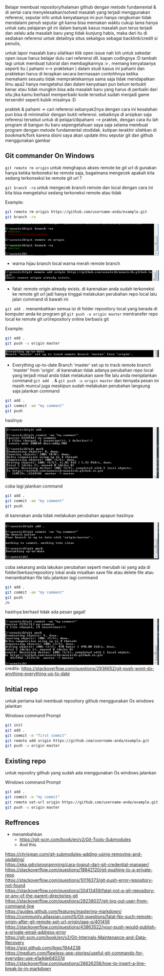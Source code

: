 Belajar membuat repository/halaman github dengan metode fundamental  & di sertai cara menyelesaikan/solved masalah yang terjadi menggunakan referensi, seputar info untuk kenyataanya ini pun hanya rangkuman tidak mendalami penuh seputar git karna bisa memakan waktu cukup lama hanya untuk satu pelajaran git ini dalam banyak kasus masalah pun terus terjadi dan selalu ada masalah baru yang tidak kunjung habis, maka dari itu di sediakan referensi untuk detailnya situs sekaligus sebagai backlink/credit si penulis,

 untuk lapor masalah baru silahkan klik open issue nah loh untuk sekedar open issue harus belajar dulu cari referensi dll. kapan codingnya :D tambah lagi untuk membuat tutorial dan membagikannya :v , memang kenyataanya seperti itu ( pahami <--> praktekan ) dalam studi kasus ini pahami dan praktekan harus di terapkan secara bermasaan contohhnya ketika memahami sesuatu tidak mempraktekannya sama saja tidak mendapatkan ilmu apa2 hanya mengetahui dan dalam kenyataan pun belum terbukti benar atau tidak mungkin bisa ada masalah baru yang harus di perbaiki dari situ jika kamu berhasil memperbaiki kode tersebut sudah menjadi game tersendiri seperti kubik misalnya :D 

 praktek & pahami -> cari referensi sebanyak2nya dengan cara ini kesalahan pun bisa di minimalisir dengan bukti referensi. sebaiknya di arsipkan saja referensi tersebut untuk di pelajari/dipahami --> praktek, dengan cara itu lah program di bangun itu baru sepengetahuan saya saja selama membuat program dengan metode fundamental otodidak. kutipan terakhir silahkan di bookmark/fork karena disini saya akan update ilmu seputar git dan github menggunakan gambar

## Git commander On Windows

`git remote rm origin` untuk menghapus akses remote ke git url di gunakan hanya ketika terkoneksi ke remote saja, bagaimana mengecek apakah kita sedang terkonseksi ke remote git url ?

`git branch -ra` untuk mengecek branch remote dan local dengan cara ini kita bisa mengetahui sedang terkoneksi remote atau tidak

Example:
```bash
git remote rm origin https://github.com/username-anda/example.git
git branch -ra
```

![Image](https://raw.githubusercontent.com/aznoisib/aznoisib.github.io/master/docs/removeremote.PNG)

* warna hijau branch local warna merah remote branch

![Image](https://raw.githubusercontent.com/aznoisib/aznoisib.github.io/master/docs/existingremote.PNG)

* fatal: remote origin already exists. di karenakan anda sudah terkoneksi ke remote git url jadi hanya tinggal melakukan perubahan repo local lalu jalan command di bawah ini

`git add .` menambahkan semua isi di folder repository local yang berada di komputer anda ke program git 
`git push -u origin master` mentransfer repo local ke remote git url/repository online berbasis git

Example:
```bash
git add .
git push -u origin master
```




![Image](https://raw.githubusercontent.com/aznoisib/aznoisib.github.io/master/docs/nochange.PNG)

* Everything up-to-date
Branch 'master' set up to track remote branch 'master' from 'origin'.
di karenakan tidak adanya perubahan repo local yang terjadi misal anda tidak melakukan save file lalu anda menjalankan command `git add .` & `git push -u origin master`  dan ternyata pesan ini masih muncul juga meskipun sudah melakukan perubahan langsung saja jalankan command

```bash
git add .
git commit -am "my comment"
git push
```

hasilnya:

![Image](https://raw.githubusercontent.com/aznoisib/aznoisib.github.io/master/docs/adds.PNG)

coba lagi jalankan command 

```bash
git add .
git commit -am "my comment"
git push
```

di karenakan anda tidak melakukan perubahan apapun hasilnya:

![Image](https://raw.githubusercontent.com/aznoisib/aznoisib.github.io/master/docs/addr.PNG)

coba sekarang anda lakukan perubahan seperti merubah isi yang ada di folder/berkas/repository lokal anda
misalkan save file atau delete file atau menambahkan file lalu jalankan lagi command


```bash
git add .
git commit -am "my comment"
git push
/n
```

hasilnya berhasil tidak ada pesan gagal!

![Image](https://raw.githubusercontent.com/aznoisib/aznoisib.github.io/master/docs/addsc.PNG)  
credits: https://stackoverflow.com/questions/2936652/git-push-wont-do-anything-everything-up-to-date


## Initial repo

untuk pertama kali membuat repository github menggunakan Os windows jalankan

Windows command Prompt

```bash
git init 
git add .
git commit -m "first commit" 
git remote add origin https://github.com/username-anda/example.git
git push -u origin master
```

## Existing repo

untuk repositry github yang sudah ada menggunakan Os windows jalankan

Windows command Prompt

```bash
git add .
git commit -m "my commit"
git remote set-url origin https://github.com/username-anda/example.git
git push -u origin master
```

## Reffrences
- menambahkan
  - https://git-scm.com/book/en/v2/Git-Tools-Submodules
  - And this

https://chrisjean.com/git-submodules-adding-using-removing-and-updating/  
https://eka.gdn/programming/cara-logout-dari-git-credential-manager/  
https://stackoverflow.com/questions/18842120/git-pushing-to-a-private-repo  
https://stackoverflow.com/questions/10116373/git-push-error-repository-not-found  
https://stackoverflow.com/questions/20413459/fatal-not-a-git-repository-or-any-of-the-parent-directories-git  
https://stackoverflow.com/questions/28238037/git-log-out-user-from-command-line  
https://guides.github.com/features/mastering-markdown/  
https://community.atlassian.com/t5/Git-questions/fatal-No-such-remote-origin-after-git-remote-set-url-origin/qaq-p/401456  
https://stackoverflow.com/questions/43863522/your-push-would-publish-a-private-email-address-error  
https://git-scm.com/book/en/v2/Git-Internals-Maintenance-and-Data-Recovery  
https://gist.github.com/jbgo/1944238  
https://medium.com/flawless-app-stories/useful-git-commands-for-everyday-use-e1a4de64037d  
https://stackoverflow.com/questions/26626256/how-to-insert-a-line-break-br-in-markdown